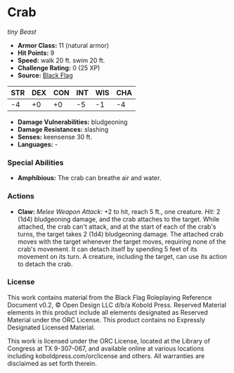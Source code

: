 # Crab

*tiny* *Beast*

- **Armor Class:** 11 (natural armor)
- **Hit Points:** 9 
- **Speed:** walk 20 ft. swim 20 ft.
- **Challenge Rating:** 0 (25 XP)
- **Source:** [Black Flag](https://koboldpress.com/kpstore/product/tovrpg-pg-mv/)

| STR | DEX | CON | INT | WIS | CHA |
| --- | --- | --- | --- | --- | --- |
| -4 | +0 | +0 | -5 | -1 | -4 |

- **Damage Vulnerabilities:** bludgeoning
- **Damage Resistances:** slashing
- **Senses:** keensense 30 ft.
- **Languages:** -

### Special Abilities

- **Amphibious:** The crab can breathe air and water.

### Actions

- **Claw:** _Melee Weapon Attack:_ +2 to hit, reach 5 ft., one creature. _Hit:_ 2 (1d4) bludgeoning damage, and the crab attaches to the target. While attached, the crab can't attack, and at the start of each of the crab's turns, the target takes 2 (1d4) bludgeoning damage. The attached crab moves with the target whenever the target moves, requiring none of the crab's movement. It can detach itself by spending 5 feet of its movement on its turn. A creature, including the target, can use its action to detach the crab.


### License

This work contains material from the Black Flag Roleplaying Reference Document v0.2, © Open Design LLC d/b/a Kobold Press. Reserved Material elements in this product include all elements designated as Reserved Material under the ORC License. This product contains no Expressly Designated Licensed Material.

This work is licensed under the ORC License, located at the Library of Congress at TX 9-307-067, and available online at various locations including koboldpress.com/orclicense and others. All warranties are disclaimed as set forth therein.
